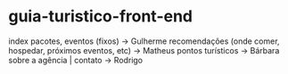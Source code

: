 # guia-turistico-front-end


index pacotes, eventos (fixos) -> Gulherme
recomendações (onde comer, hospedar, próximos eventos, etc) -> Matheus
pontos turísticos -> Bárbara
sobre a agência | contato -> Rodrigo

